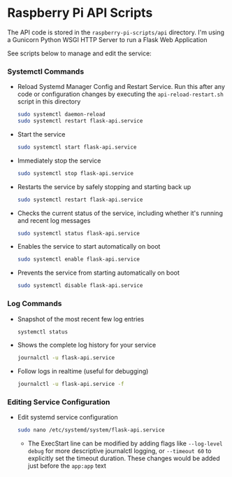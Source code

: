 # Raspberry Pi API Scripts

The API code is stored in the `raspberry-pi-scripts/api` directory. I'm using a Gunicorn Python WSGI HTTP Server to run a Flask Web Application

See scripts below to manage and edit the service:

### Systemctl Commands

- Reload Systemd Manager Config and Restart Service. Run this after any code or configuration changes by executing the `api-reload-restart.sh` script in this directory

  ```bash
  sudo systemctl daemon-reload
  sudo systemctl restart flask-api.service
  ```

- Start the service

  ```bash
  sudo systemctl start flask-api.service
  ```

- Immediately stop the service

  ```bash
  sudo systemctl stop flask-api.service
  ```

- Restarts the service by safely stopping and starting back up

  ```bash
  sudo systemctl restart flask-api.service
  ```

- Checks the current status of the service, including whether it's running and recent log messages

  ```bash
  sudo systemctl status flask-api.service
  ```

- Enables the service to start automatically on boot

  ```bash
  sudo systemctl enable flask-api.service
  ```

- Prevents the service from starting automatically on boot

  ```bash
  sudo systemctl disable flask-api.service
  ```

### Log Commands

- Snapshot of the most recent few log entries

  ```bash
  systemctl status
  ```

- Shows the complete log history for your service

  ```bash
  journalctl -u flask-api.service
  ```

- Follow logs in realtime (useful for debugging)

  ```bash
  journalctl -u flask-api.service -f
  ```

### Editing Service Configuration

- Edit systemd service configuration

  ```bash
  sudo nano /etc/systemd/system/flask-api.service
  ```

  - The ExecStart line can be modified by adding flags like `--log-level debug` for more descriptive journalctl logging, or `--timeout 60` to explicitly set the timeout duration. These changes would be added just before the `app:app` text
